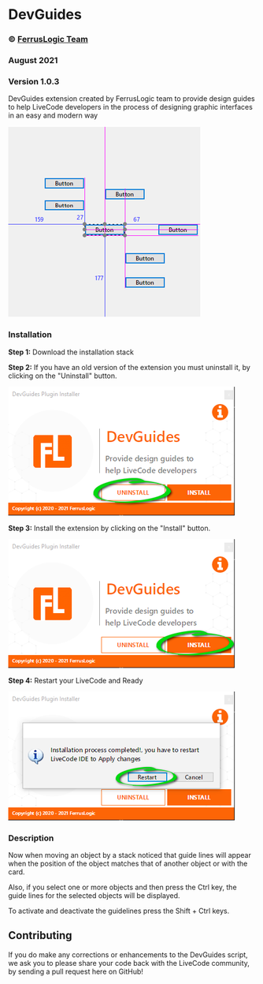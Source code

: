 # DevGuides
### © [FerrusLogic Team](https://ferruslogic.com)

###  August 2021

### Version 1.0.3

DevGuides extension created by FerrusLogic team to provide design guides to help LiveCode developers in the process of designing graphic interfaces in an easy and modern way

![screenshot_1](images/screenshot.png)
### Installation
**Step 1:** Download the installation stack

**Step 2:** If you have an old version of the extension you must uninstall it, by clicking on the "Uninstall" button.

![screenshot_1](images/screenshot_1.png)

**Step 3:** Install the extension by clicking on the "Install" button.

![screenshot_2](images/screenshot_2.png)

**Step 4:** Restart your LiveCode and Ready

![screenshot_3](images/screenshot_3.png)

### Description
Now when moving an object by a stack noticed that guide lines will appear when the position of the object matches that of another object or with the card.

Also, if you select one or more objects and then press the Ctrl key, the guide lines for the selected objects will be displayed.

To activate and deactivate the guidelines press the Shift + Ctrl keys.



## Contributing
If you do make any corrections or enhancements to the DevGuides script, we ask you to please share your code back with the LiveCode community, by sending a pull request here on GitHub!
